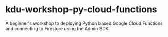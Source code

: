 # kdu-workshop-py-cloud-functions
A beginner's workshop to deploying Python based Google Cloud Functions and connecting to Firestore using the Admin SDK
